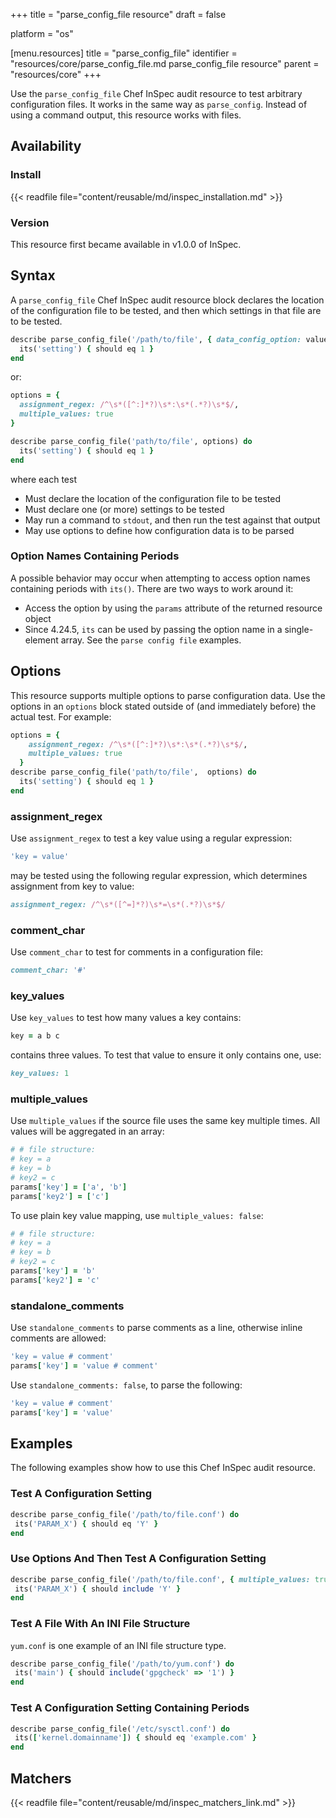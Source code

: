 +++
title = "parse_config_file resource"
draft = false

platform = "os"

[menu.resources]
    title = "parse_config_file"
    identifier = "resources/core/parse_config_file.md parse_config_file resource"
    parent = "resources/core"
+++

Use the `parse_config_file` Chef InSpec audit resource to test arbitrary configuration files. It works in the same way as `parse_config`. Instead of using a command output, this resource works with files.

## Availability

### Install

{{< readfile file="content/reusable/md/inspec_installation.md" >}}

### Version

This resource first became available in v1.0.0 of InSpec.

## Syntax

A `parse_config_file` Chef InSpec audit resource block declares the location of the configuration file to be tested, and then which settings in that file are to be tested.

```ruby
describe parse_config_file('/path/to/file', { data_config_option: value } ) do
  its('setting') { should eq 1 }
end
```

or:

```ruby
options = {
  assignment_regex: /^\s*([^:]*?)\s*:\s*(.*?)\s*$/,
  multiple_values: true
}

describe parse_config_file('path/to/file', options) do
  its('setting') { should eq 1 }
end
```

where each test

- Must declare the location of the configuration file to be tested
- Must declare one (or more) settings to be tested
- May run a command to `stdout`, and then run the test against that output
- May use options to define how configuration data is to be parsed

### Option Names Containing Periods

A possible behavior may occur when attempting to access option names containing periods with `its()`. There are two ways to work around it:

- Access the option by using the `params` attribute of the returned resource object
- Since 4.24.5, `its` can be used by passing the option name in a single-element array. See the `parse config file` examples.

## Options

This resource supports multiple options to parse configuration data. Use the options in an `options` block stated outside of (and immediately before) the actual test. For example:

```ruby
options = {
    assignment_regex: /^\s*([^:]*?)\s*:\s*(.*?)\s*$/,
    multiple_values: true
  }
describe parse_config_file('path/to/file',  options) do
  its('setting') { should eq 1 }
end
```

### assignment_regex

Use `assignment_regex` to test a key value using a regular expression:

```ruby
'key = value'
```

may be tested using the following regular expression, which determines assignment from key to value:

```ruby
assignment_regex: /^\s*([^=]*?)\s*=\s*(.*?)\s*$/
```

### comment_char

Use `comment_char` to test for comments in a configuration file:

```ruby
comment_char: '#'
```

### key_values

Use `key_values` to test how many values a key contains:

```ruby
key = a b c
```

contains three values. To test that value to ensure it only contains one, use:

```ruby
key_values: 1
```

### multiple_values

Use `multiple_values` if the source file uses the same key multiple times. All values will be aggregated in an array:

```ruby
# # file structure:
# key = a
# key = b
# key2 = c
params['key'] = ['a', 'b']
params['key2'] = ['c']
```

To use plain key value mapping, use `multiple_values: false`:

```ruby
# # file structure:
# key = a
# key = b
# key2 = c
params['key'] = 'b'
params['key2'] = 'c'
```

### standalone_comments

Use `standalone_comments` to parse comments as a line, otherwise inline comments are allowed:

```ruby
'key = value # comment'
params['key'] = 'value # comment'
```

Use `standalone_comments: false`, to parse the following:

```ruby
'key = value # comment'
params['key'] = 'value'
```

## Examples

The following examples show how to use this Chef InSpec audit resource.

### Test A Configuration Setting

```ruby
describe parse_config_file('/path/to/file.conf') do
 its('PARAM_X') { should eq 'Y' }
end
```

### Use Options And Then Test A Configuration Setting

```ruby
describe parse_config_file('/path/to/file.conf', { multiple_values: true }) do
 its('PARAM_X') { should include 'Y' }
end
```

### Test A File With An INI File Structure

`yum.conf` is one example of an INI file structure type.

```ruby
describe parse_config_file('/path/to/yum.conf') do
 its('main') { should include('gpgcheck' => '1') }
end
```

### Test A Configuration Setting Containing Periods

```ruby
describe parse_config_file('/etc/sysctl.conf') do
 its(['kernel.domainname']) { should eq 'example.com' }
end
```

## Matchers

{{< readfile file="content/reusable/md/inspec_matchers_link.md" >}}
